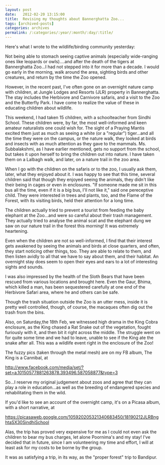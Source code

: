 ```yaml
---
layout: post
date:	2012-02-20 13:15:00
title:  Revising my thoughts about Bannerghatta Zoo...
tags: [archived-posts]
categories: archives
permalink: /:categories/:year/:month/:day/:title/
---
```

Here's what I wrote to the wildlife/birding community yesterday:


Not being able to stomach seeing captive animals (especially
wide-ranging ones like leopards or owls)....and after the death of the
tigers at Bannerghatta Zoo...I had not stepped into it for more than a
decade. I would go early in the morning, walk around the area,
sighting birds and other creatures, and return by the time the Zoo
opened.

However, in the recent past, I've often gone on an overnight nature
camp with children, at Jungle Lodges and Resorts (JLR) property in
Bannerghatta. The stay includes the Herbivore and Carnivore safaris,
and a visit to the Zoo and the Butterfly Park.  I have come to realize
the value of these in educating children about wildlife.

This weekend, I had taken 15 children, with a schoolteacher from
Sindhi School. These children were, by far, the most well-informed and
keen amateur naturalists one could wish for. The sight of a Praying
Mantis excited them just as much as seeing a white (or a "regular")
tiger...and all the time they were on the campus, or the nature walk,
they looked at birds and insects with as much attention as they gave
to the mammals. Ms. Subbalakshmi, as I have earlier mentioned, gets no
support from the school, but takes it upon herself to bring the
children out into nature. I have taken them on a Lalbagh walk, and
later, on a nature trail in the zoo area.

When I go with the children on the safaris or to the zoo, I usually
ask them, later,  what they enjoyed about it. I was happy to see that
this time, several children said that though they enjoyed seeing the
animals, they didn't like their being in cages or even in enclosures.
"If someone made me sit in this bus all the time, even if it is a big
bus, I'll not like it," said one pereceptive child.  They were
interested in trees and plants, too, and the Flame of the Forest, with
its visiting birds,  held their attention for a long time.

The children actually tried to prevent a tourist from feeding the baby
elephant at the Zoo...and were so careful about their trash
management. They actually tried to analyse the animal scat and the
elephant dung we saw on our nature trail in the forest this morning!
It was extremely heartening.

Even when the children are not so well-informed, I find that their
interest gets awakened by seeing the animals and birds at close
quarters, and often, they start noticing other things, too. They are
able to  relate to them, and then listen avidly to all that we have to
say about them, and their habitat. An overnight stay does seem to open
their eyes and ears to a lot of interesting sights and sounds.

I was also impressed by the health of the Sloth Bears that have been
rescued from various locations and brought here. Even the Gaur, Bhima,
which killed a man, has been sequestered carefully at one end of the
Herbivore Safari area, where he and others can be safe.

Though the trash situation outside the Zoo is an utter mess, inside it
is pretty well controlled, though, of course, the macaques often dig
out the trash from the bins.

Also, on Saturday,the 18th Feb, we witnessed high drama in the
King Cobra enclosure, as the King chased a Rat Snake out of the
vegetation,  fought furiously with it, and then bit it right across
the middle. The struggle went on for quite some time and we had to
leave, unable to see if the King ate the snake after all. This was a
wildlife event right in the enclosure of the Zoo!

The fuzzy pics (taken through the metal mesh) are on my FB album, The
King is a Cannibal, at

http://www.facebook.com/media/set/?set=a.10150577881263878.393496.587058877&type=3

So...I reserve my original judgement about zoos and agree that they
can play a role in education...as well as the breeding of endangered
species and rehabilitating them in the wild.

If you'd like to see an account of the overnight camp, it's on a
Picasa album, with a short narrative,  at

https://picasaweb.google.com/105920205321340683450/18190212JLRBnghtaSX30SindhiSchool

Alas, the trip has proved very expensive for me as I could not even ask the children to bear my bus charges, let alone Poornima's and my stay! I've decided that in future, since I am volunteering my time and effort, I will at least ask for my costs to be borne by the group.

It was as satisfying a trip, in its way, as the "proper forest" trip to Bandipur.

